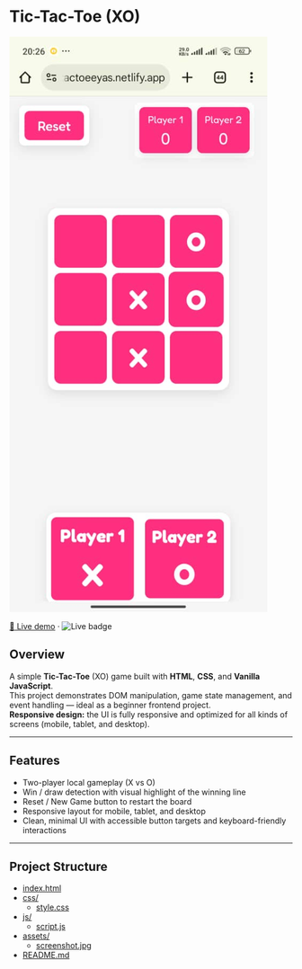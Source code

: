 # Tic-Tac-Toe (XO)

![Screenshot](assets/screenshot.jpg)

[🔗 Live demo](https://tictactoeeyas.netlify.app/) · ![Live badge](https://img.shields.io/badge/Live-Netlify-brightgreen)

## Overview
A simple **Tic-Tac-Toe** (XO) game built with **HTML**, **CSS**, and **Vanilla JavaScript**.  
This project demonstrates DOM manipulation, game state management, and event handling — ideal as a beginner frontend project.  
**Responsive design:** the UI is fully responsive and optimized for all kinds of screens (mobile, tablet, and desktop).

---

## Features
- Two-player local gameplay (X vs O)  
- Win / draw detection with visual highlight of the winning line  
- Reset / New Game button to restart the board  
- Responsive layout for mobile, tablet, and desktop  
- Clean, minimal UI with accessible button targets and keyboard-friendly interactions

---

## Project Structure
- [index.html](./index.html)
- [css/](./css/)
  - [style.css](./css/style.css)
- [js/](./js/)
  - [script.js](./js/script.js)
- [assets/](./assets/)
  - [screenshot.jpg](./assets/screenshot.jpg)
- [README.md](./README.md)
